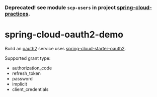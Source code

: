 ### Deprecated! see module `scp-users` in project [spring-cloud-practices](https://github.com/Tiscs/spring-cloud-practices).

# spring-cloud-oauth2-demo #
Build an [oauth2](https://oauth.net/2/) service uses [spring-cloud-starter-oauth2](https://github.com/spring-cloud/spring-cloud-security/tree/master/spring-cloud-starter-oauth2).

Supported grant type:

* authorization_code
* refresh_token
* password
* implicit
* client_credentials
